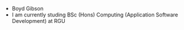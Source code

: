 - Boyd Gibson
- I am currently studing BSc (Hons) Computing (Application Software Development) at RGU
  
  

